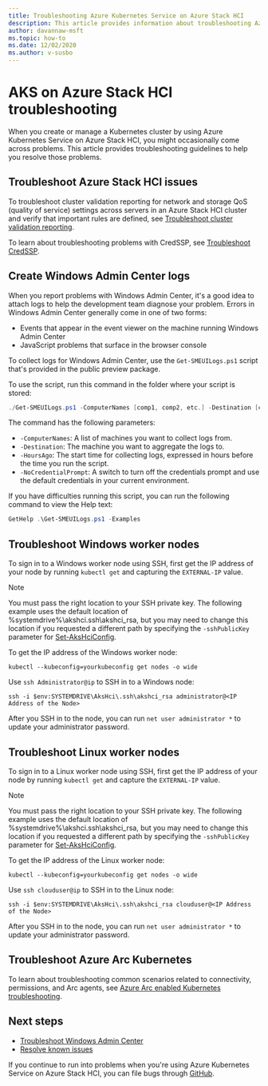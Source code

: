 ```yaml
---
title: Troubleshooting Azure Kubernetes Service on Azure Stack HCI
description: This article provides information about troubleshooting Azure Kubernetes Service on Azure Stack HCI.
author: davannaw-msft
ms.topic: how-to
ms.date: 12/02/2020
ms.author: v-susbo
---
```


# AKS on Azure Stack HCI troubleshooting 

When you create or manage a Kubernetes cluster by using Azure Kubernetes Service on Azure Stack HCI, you might occasionally come across problems. This article provides troubleshooting guidelines to help you resolve those problems.

## Troubleshoot Azure Stack HCI issues
To troubleshoot cluster validation reporting for network and storage QoS (quality of service) settings across servers in an Azure Stack HCI cluster and verify that important rules are defined, see [Troubleshoot cluster validation reporting](../hci/manage/validate-qos.md).

To learn about troubleshooting problems with CredSSP, see [Troubleshoot CredSSP](../hci/manage/troubleshoot-credssp.md).

## Create Windows Admin Center logs
When you report problems with Windows Admin Center, it's a good idea to attach logs to help the development team diagnose your problem. Errors in Windows Admin Center generally come in one of two forms: 
- Events that appear in the event viewer on the machine running Windows Admin Center 
- JavaScript problems that surface in the browser console 

To collect logs for Windows Admin Center, use the `Get-SMEUILogs.ps1` script that's provided in the public preview package. 
 
To use the script, run this command in the folder where your script is stored: 
 
```PowerShell
./Get-SMEUILogs.ps1 -ComputerNames [comp1, comp2, etc.] -Destination [comp3] -HoursAgo [48] -NoCredentialPrompt
```
 
The command has the following parameters:
 
* `-ComputerNames`: A list of machines you want to collect logs from.
* `-Destination`: The machine you want to aggregate the logs to.
* `-HoursAgo`: The start time for collecting logs, expressed in hours before the time you run the script.
* `-NoCredentialPrompt`: A switch to turn off the credentials prompt and use the default credentials in your current environment.
 
If you have difficulties running this script, you can run the following command to view the Help text: 
 
```PowerShell
GetHelp .\Get-SMEUILogs.ps1 -Examples
```

## Troubleshoot Windows worker nodes 
To sign in to a Windows worker node using SSH, first get the IP address of your node by running `kubectl get` and capturing the `EXTERNAL-IP` value.

> [!NOTE]
> You must pass the right location to your SSH private key. The following example uses the default location of %systemdrive%\akshci\.ssh\akshci_rsa, but you may need to change this location if you requested a different path by specifying the `-sshPublicKey` parameter for [Set-AksHciConfig](./set-akshciconfig.md).

To get the IP address of the Windows worker node:  

```
kubectl --kubeconfig=yourkubeconfig get nodes -o wide
```  

Use `ssh Administrator@ip` to SSH in to a Windows node:  

```
ssh -i $env:SYSTEMDRIVE\AksHci\.ssh\akshci_rsa administrator@<IP Address of the Node>
```
  
After you SSH in to the node, you can run `net user administrator *` to update your administrator password. 


## Troubleshoot Linux worker nodes 
To sign in to a Linux worker node using SSH, first get the IP address of your node by running `kubectl get` and capture the `EXTERNAL-IP` value.


   > [!NOTE]
   > You must pass the right location to your SSH private key. The following example uses the default location of %systemdrive%\akshci\.ssh\akshci_rsa, but you may need to change this location if you requested a different path by specifying the `-sshPublicKey` parameter for [Set-AksHciConfig](./set-akshciconfig.md).

To get the IP address of the Linux worker node:  

```
kubectl --kubeconfig=yourkubeconfig get nodes -o wide
```  

Use `ssh clouduser@ip` to SSH in to the Linux node: 

```
ssh -i $env:SYSTEMDRIVE\AksHci\.ssh\akshci_rsa clouduser@<IP Address of the Node>
```  

After you SSH in to the node, you can run `net user administrator *` to update your administrator password. 

## Troubleshoot Azure Arc Kubernetes
To learn about troubleshooting common scenarios related to connectivity, permissions, and Arc agents, see [Azure Arc enabled Kubernetes troubleshooting](/azure/azure-arc/kubernetes/troubleshooting).

## Next steps
- [Troubleshoot Windows Admin Center](./troubleshoot-wac.md)
- [Resolve known issues](./troubleshoot-known-issues.md)

If you continue to run into problems when you're using Azure Kubernetes Service on Azure Stack HCI, you can file bugs through [GitHub](https://aka.ms/aks-hci-issues).
